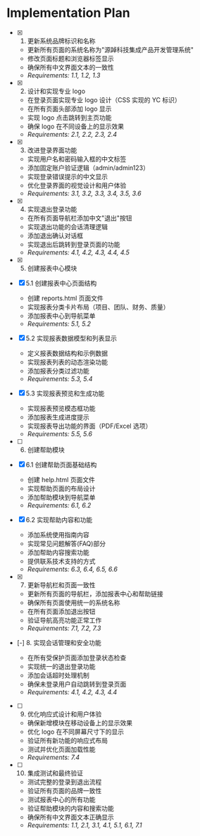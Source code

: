 # Implementation Plan

- [x] 1. 更新系统品牌标识和名称

  - 更新所有页面的系统名称为"源踔科技集成产品开发管理系统"
  - 修改页面标题和浏览器标签显示
  - 确保所有中文界面文本的一致性
  - _Requirements: 1.1, 1.2, 1.3_

- [x] 2. 设计和实现专业 logo

  - 在登录页面实现专业 logo 设计（CSS 实现的 YC 标识）
  - 在所有页面头部添加 logo 显示
  - 实现 logo 点击跳转到主页功能
  - 确保 logo 在不同设备上的显示效果
  - _Requirements: 2.1, 2.2, 2.3, 2.4_

- [x] 3. 改进登录界面功能

  - 实现用户名和密码输入框的中文标签
  - 添加固定账户验证逻辑（admin/admin123）
  - 实现登录错误提示的中文显示
  - 优化登录界面的视觉设计和用户体验
  - _Requirements: 3.1, 3.2, 3.3, 3.4, 3.5, 3.6_

- [x] 4. 实现退出登录功能

  - 在所有页面导航栏添加中文"退出"按钮
  - 实现退出功能的会话清理逻辑
  - 添加退出确认对话框
  - 实现退出后跳转到登录页面的功能
  - _Requirements: 4.1, 4.2, 4.3, 4.4, 4.5_

- [x] 5. 创建报表中心模块

- [x] 5.1 创建报表中心页面结构

  - 创建 reports.html 页面文件
  - 实现报表分类卡片布局（项目、团队、财务、质量）
  - 添加报表中心到导航菜单
  - _Requirements: 5.1, 5.2_

- [x] 5.2 实现报表数据模型和列表显示

  - 定义报表数据结构和示例数据
  - 实现报表列表的动态渲染功能
  - 添加报表分类过滤功能
  - _Requirements: 5.3, 5.4_

- [x] 5.3 实现报表预览和生成功能

  - 实现报表预览模态框功能
  - 添加报表生成进度提示
  - 实现报表导出功能的界面（PDF/Excel 选项）
  - _Requirements: 5.5, 5.6_

- [ ] 6. 创建帮助模块
- [x] 6.1 创建帮助页面基础结构

  - 创建 help.html 页面文件
  - 实现帮助页面的布局设计
  - 添加帮助模块到导航菜单
  - _Requirements: 6.1, 6.2_

- [x] 6.2 实现帮助内容和功能

  - 添加系统使用指南内容
  - 实现常见问题解答(FAQ)部分
  - 添加帮助内容搜索功能
  - 提供联系技术支持的方式
  - _Requirements: 6.3, 6.4, 6.5, 6.6_

- [x] 7. 更新导航栏和页面一致性

  - 更新所有页面的导航栏，添加报表中心和帮助链接
  - 确保所有页面使用统一的系统名称
  - 在所有页面添加退出按钮
  - 验证导航高亮功能正常工作
  - _Requirements: 7.1, 7.2, 7.3_

- [-] 8. 实现会话管理和安全功能

  - 在所有受保护页面添加登录状态检查
  - 实现统一的退出登录功能
  - 添加会话超时处理机制
  - 确保未登录用户自动跳转到登录页面
  - _Requirements: 4.1, 4.2, 4.3, 4.4_

- [ ] 9. 优化响应式设计和用户体验

  - 确保新增模块在移动设备上的显示效果
  - 优化 logo 在不同屏幕尺寸下的显示
  - 验证所有新功能的响应式布局
  - 测试并优化页面加载性能
  - _Requirements: 7.4_

- [ ] 10. 集成测试和最终验证
  - 测试完整的登录到退出流程
  - 验证所有页面的品牌一致性
  - 测试报表中心的所有功能
  - 验证帮助模块的内容和搜索功能
  - 确保所有中文界面文本正确显示
  - _Requirements: 1.1, 2.1, 3.1, 4.1, 5.1, 6.1, 7.1_
